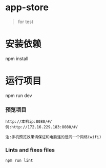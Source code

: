 # app-store

> for test

# 安装依赖
npm install

# 运行项目
npm run dev

### 预览项目
```
http://本机ip:8080/#/
例:http://172.16.229.183:8080/#/

注:手机预览效果请保证和电脑连的是同一个网络(wifi)
```
### Lints and fixes files
```
npm run lint
```
